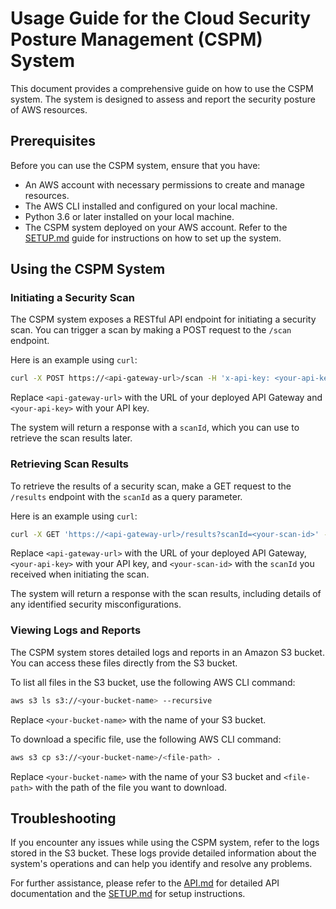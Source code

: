 # Usage Guide for the Cloud Security Posture Management (CSPM) System

This document provides a comprehensive guide on how to use the CSPM system. The system is designed to assess and report the security posture of AWS resources.

## Prerequisites

Before you can use the CSPM system, ensure that you have:

- An AWS account with necessary permissions to create and manage resources.
- The AWS CLI installed and configured on your local machine.
- Python 3.6 or later installed on your local machine.
- The CSPM system deployed on your AWS account. Refer to the [SETUP.md](SETUP.md) guide for instructions on how to set up the system.

## Using the CSPM System

### Initiating a Security Scan

The CSPM system exposes a RESTful API endpoint for initiating a security scan. You can trigger a scan by making a POST request to the `/scan` endpoint.

Here is an example using `curl`:

```bash
curl -X POST https://<api-gateway-url>/scan -H 'x-api-key: <your-api-key>'
```

Replace `<api-gateway-url>` with the URL of your deployed API Gateway and `<your-api-key>` with your API key.

The system will return a response with a `scanId`, which you can use to retrieve the scan results later.

### Retrieving Scan Results

To retrieve the results of a security scan, make a GET request to the `/results` endpoint with the `scanId` as a query parameter.

Here is an example using `curl`:

```bash
curl -X GET 'https://<api-gateway-url>/results?scanId=<your-scan-id>' -H 'x-api-key: <your-api-key>'
```

Replace `<api-gateway-url>` with the URL of your deployed API Gateway, `<your-api-key>` with your API key, and `<your-scan-id>` with the `scanId` you received when initiating the scan.

The system will return a response with the scan results, including details of any identified security misconfigurations.

### Viewing Logs and Reports

The CSPM system stores detailed logs and reports in an Amazon S3 bucket. You can access these files directly from the S3 bucket.

To list all files in the S3 bucket, use the following AWS CLI command:

```bash
aws s3 ls s3://<your-bucket-name> --recursive
```

Replace `<your-bucket-name>` with the name of your S3 bucket.

To download a specific file, use the following AWS CLI command:

```bash
aws s3 cp s3://<your-bucket-name>/<file-path> .
```

Replace `<your-bucket-name>` with the name of your S3 bucket and `<file-path>` with the path of the file you want to download.

## Troubleshooting

If you encounter any issues while using the CSPM system, refer to the logs stored in the S3 bucket. These logs provide detailed information about the system's operations and can help you identify and resolve any problems.

For further assistance, please refer to the [API.md](API.md) for detailed API documentation and the [SETUP.md](SETUP.md) for setup instructions.
